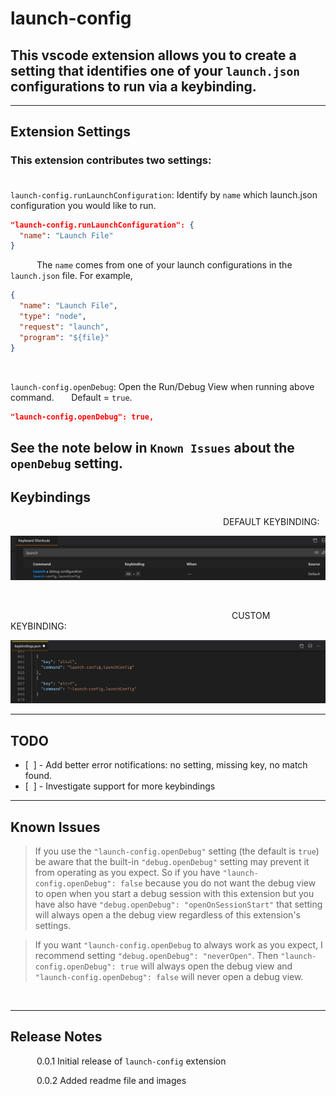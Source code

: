 # launch-config


## This vscode extension allows you to create a setting that identifies one of your `launch.json` configurations to run via a keybinding.

-----------------------------------------------------------------------------------------------


## Extension Settings


### This extension contributes two settings:</br></br>

`launch-config.runLaunchConfiguration`: Identify by `name` which launch.json configuration you would like to run.</br>

```json
"launch-config.runLaunchConfiguration": {
  "name": "Launch File"
}
```


&emsp;&emsp;&emsp;The `name` comes from one of your launch configurations in the `launch.json` file.  For example,

```json    
{
  "name": "Launch File",
  "type": "node",
  "request": "launch",    
  "program": "${file}"
}
```
</br>

`launch-config.openDebug`: Open the Run/Debug View when running above command. &nbsp;&nbsp;&nbsp;&nbsp;&nbsp;&nbsp;Default = `true`.

```json
"launch-config.openDebug": true,
```

See the note below in `Known Issues` about the `openDebug` setting.
-----------------------------------------------------------------------------------------------



## Keybindings</br>

&emsp;&emsp;&emsp;&emsp;&emsp;&emsp;&emsp;&emsp;&emsp;&emsp;&emsp;&emsp;&emsp;&emsp;&emsp;&emsp;&emsp;&emsp;&emsp;&emsp;&emsp;&emsp;&emsp;&emsp; DEFAULT KEYBINDING:
</br>

![Default Keybinding](images/defaultKeyboardShortcut.jpg)

</br>

&emsp;&emsp;&emsp;&emsp;&emsp;&emsp;&emsp;&emsp;&emsp;&emsp;&emsp;&emsp;&emsp;&emsp;&emsp;&emsp;&emsp;&emsp;&emsp;&emsp;&emsp;&emsp;&emsp;&emsp;&emsp; CUSTOM KEYBINDING:

![Custom Keybinding](images/customKeybinding.jpg)

-------------------------

## TODO

- [&nbsp;&nbsp;] - Add better error notifications: no setting, missing key, no match found.
- [&nbsp;&nbsp;] - Investigate support for more keybindings

-------------------------

## Known Issues

> If you use the `"launch-config.openDebug"` setting (the default is `true`) be aware that the built-in `"debug.openDebug"` setting may prevent it from operating as you expect.  So if you have `"launch-config.openDebug": false` because you do not want the debug view to open when you start a debug session with this extension but you have also have `"debug.openDebug": "openOnSessionStart"` that setting will always open a the debug view regardless of this extension's settings.

> If you want  `"launch-config.openDebug` to always work as you expect, I recommend setting `"debug.openDebug": "neverOpen"`.  Then `"launch-config.openDebug": true` will always open the debug view and `"launch-config.openDebug": false` will never open a debug view.

</br>

------------------------

## Release Notes

&emsp;&emsp;&emsp;0.0.1  Initial release of `launch-config` extension

&emsp;&emsp;&emsp;0.0.2  Added readme file and images


</br>